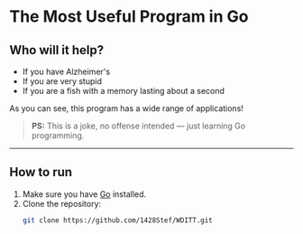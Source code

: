 # The Most Useful Program in Go

## Who will it help?

- If you have Alzheimer's  
- If you are very stupid  
- If you are a fish with a memory lasting about a second  

As you can see, this program has a wide range of applications!

> **PS:** This is a joke, no offense intended — just learning Go programming.

---

## How to run

1. Make sure you have [Go](https://golang.org/dl/) installed.  
2. Clone the repository:  
   ```bash
   git clone https://github.com/1428Stef/WDITT.git
   
